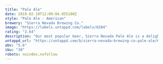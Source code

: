 ```yaml
---
title: "Pale Ale"
date: 2019-02-10T12:09:04.055180Z
style: "Pale Ale - American"
brewery: "Sierra Nevada Brewing Co."
image: "https://labels.untappd.com/labels/6284"
rating: "3.64"
description: "Our most popular beer, Sierra Nevada Pale Ale is a delightful interpretation of a classic style. It has a deep amber color and an exceptionally full-bodied, complex character. Generous quantities of premium Cascade hops give the Pale Ale its fragrant bouquet and spicy flavor. "
untappd_url: "https://untappd.com/b/sierra-nevada-brewing-co-pale-ale/6284"
abv: "5.6"
ibu: "38"
robots: noindex,nofollow
---
```

